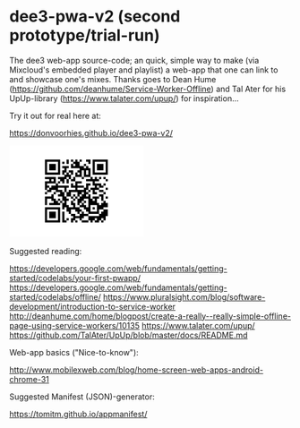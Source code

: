 # dee3-pwa-v2 (second prototype/trial-run)
The dee3 web-app source-code; an quick, simple way to make (via Mixcloud's embedded player and playlist) a web-app that one can link to and showcase one's mixes.
Thanks goes to Dean Hume (https://github.com/deanhume/Service-Worker-Offline) and Tal Ater for his UpUp-library (https://www.talater.com/upup/) for inspiration...

Try it out for real here at:

https://donvoorhies.github.io/dee3-pwa-v2/

<img src="chart2.png" style="width:240px;height:auto;" alt="QR-code">

Suggested reading:

https://developers.google.com/web/fundamentals/getting-started/codelabs/your-first-pwapp/
https://developers.google.com/web/fundamentals/getting-started/codelabs/offline/
https://www.pluralsight.com/blog/software-development/introduction-to-service-worker
http://deanhume.com/home/blogpost/create-a-really--really-simple-offline-page-using-service-workers/10135
https://www.talater.com/upup/
https://github.com/TalAter/UpUp/blob/master/docs/README.md

Web-app basics ("Nice-to-know"):

http://www.mobilexweb.com/blog/home-screen-web-apps-android-chrome-31

Suggested Manifest (JSON)-generator:

https://tomitm.github.io/appmanifest/ 
